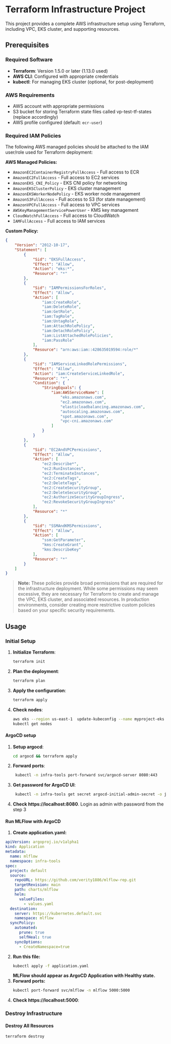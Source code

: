 # Terraform Infrastructure Project

This project provides a complete AWS infrastructure setup using Terraform, including VPC, EKS cluster, and supporting resources.

## Prerequisites

### Required Software
- **Terraform**: Version 1.5.0 or later (1.13.0 used)
- **AWS CLI**: Configured with appropriate credentials
- **kubectl**: For managing EKS cluster (optional, for post-deployment)

### AWS Requirements
- AWS account with appropriate permissions
- S3 bucket for storing Terraform state files called vp-test-tf-states (replace accordingly)
- AWS profile configured (default: `ecr-user`)

### Required IAM Policies
The following AWS managed policies should be attached to the IAM user/role used for Terraform deployment:

**AWS Managed Policies:**
- `AmazonEC2ContainerRegistryFullAccess` - Full access to ECR
- `AmazonEC2FullAccess` - Full access to EC2 services
- `AmazonEKS_CNI_Policy` - EKS CNI policy for networking
- `AmazonEKSClusterPolicy` - EKS cluster management
- `AmazonEKSWorkerNodePolicy` - EKS worker node management
- `AmazonS3FullAccess` - Full access to S3 (for state management)
- `AmazonVPCFullAccess` - Full access to VPC services
- `AWSKeyManagementServicePowerUser` - KMS key management
- `CloudWatchFullAccess` - Full access to CloudWatch
- `IAMFullAccess` - Full access to IAM services

**Custom Policy:**
```json
{
	"Version": "2012-10-17",
	"Statement": [
		{
			"Sid": "EKSFullAccess",
			"Effect": "Allow",
			"Action": "eks:*",
			"Resource": "*"
		},
		{
			"Sid": "IAMPermissionsForRoles",
			"Effect": "Allow",
			"Action": [
				"iam:CreateRole",
				"iam:DeleteRole",
				"iam:GetRole",
				"iam:TagRole",
				"iam:UntagRole",
				"iam:AttachRolePolicy",
				"iam:DetachRolePolicy",
				"iam:ListAttachedRolePolicies",
				"iam:PassRole"
			],
			"Resource": "arn:aws:iam::428635019594:role/*"
		},
		{
			"Sid": "IAMServiceLinkedRolePermissions",
			"Effect": "Allow",
			"Action": "iam:CreateServiceLinkedRole",
			"Resource": "*",
			"Condition": {
				"StringEquals": {
					"iam:AWSServiceName": [
						"eks.amazonaws.com",
						"ec2.amazonaws.com",
						"elasticloadbalancing.amazonaws.com",
						"autoscaling.amazonaws.com",
						"spot.amazonaws.com",
						"vpc-cni.amazonaws.com"
					]
				}
			}
		},
		{
			"Sid": "EC2AndVPCPermissions",
			"Effect": "Allow",
			"Action": [
				"ec2:Describe*",
				"ec2:RunInstances",
				"ec2:TerminateInstances",
				"ec2:CreateTags",
				"ec2:DeleteTags",
				"ec2:CreateSecurityGroup",
				"ec2:DeleteSecurityGroup",
				"ec2:AuthorizeSecurityGroupIngress",
				"ec2:RevokeSecurityGroupIngress"
			],
			"Resource": "*"
		},
		{
			"Sid": "SSMAndKMSPermissions",
			"Effect": "Allow",
			"Action": [
				"ssm:GetParameter",
				"kms:CreateGrant",
				"kms:DescribeKey"
			],
			"Resource": "*"
		}
	]
}
```

> **Note:** These policies provide broad permissions that are required for the infrastructure deployment. While some permissions may seem excessive, they are necessary for Terraform to create and manage the VPC, EKS cluster, and associated resources. In production environments, consider creating more restrictive custom policies based on your specific security requirements.

## Usage

### Initial Setup

1. **Initialize Terraform**:
   ```bash
   terraform init
   ```

2. **Plan the deployment**:
   ```bash
   terraform plan
   ```

3. **Apply the configuration**:
   ```bash
   terraform apply
   ```
4. **Check nodes**:
	```bash
	aws eks --region us-east-1  update-kubeconfig --name myproject-eks
	kubectl get nodes
	```

#### ArgoCD setup
1. **Setup argocd**:
   ```bash
   cd argocd && terraform apply
   ```
2. **Forward ports**:
   ```bash
    kubectl -n infra-tools port-forward svc/argocd-server 8080:443
   ```

3. **Get password for ArgoCD UI**:
   ```bash
    kubectl -n infra-tools get secret argocd-initial-admin-secret -o jsonpath='{.data.password}' | base64 -d; echo
   ```
   
4. **Check https://localhost:8080**.
Login as admin with password from the step 3


#### Run MLFlow with ArgoCD
1. **Create application.yaml:**
```yaml
apiVersion: argoproj.io/v1alpha1
kind: Application
metadata:
  name: mlflow
  namespace: infra-tools
spec:
  project: default
  source:
    repoURL: https://github.com/verity1886/mlflow-rep.git
    targetRevision: main
    path: charts/mlflow
    helm:
      valueFiles:
        - values.yaml
  destination:
    server: https://kubernetes.default.svc
    namespace: mlflow
  syncPolicy:
    automated:
      prune: true
      selfHeal: true
    syncOptions:
      - CreateNamespace=true
```
2. **Run this file:**
	```bash
	kubectl apply -f application.yaml
	```
    **MLFlow should appear as ArgoCD Application with Healthy state.**
3. **Forward ports:**
	```bash
	kubectl port-forward svc/mlflow -n mlflow 5000:5000
	```
4. **Check https://localhost:5000**:


### Destroy Infrastructure

#### Destroy All Resources
```bash
terraform destroy
```
